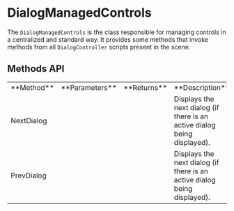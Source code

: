 # DialogManagedControls

The `DialogManagedControls` is the class responsible for managing controls in a centralized and standard way. It provides some methods that invoke methods from all `DialogController` scripts present in the scene.

## Methods API

<table>
    <tbody>
        <tr>
            <td>**Method**</td>
            <td>**Parameters**</td>
            <td>**Returns**</td>
            <td>**Description**</td>
        </tr>
        <tr>
            <td>NextDialog</td>
            <td></td>
            <td></td>
            <td>Displays the next dialog (if there is an active dialog being displayed).</td>
        </tr>
        <tr>
            <td>PrevDialog</td>
            <td></td>
            <td></td>
            <td>Displays the next dialog (if there is an active dialog being displayed).</td>
        </tr>
    </tbody>
</table>
